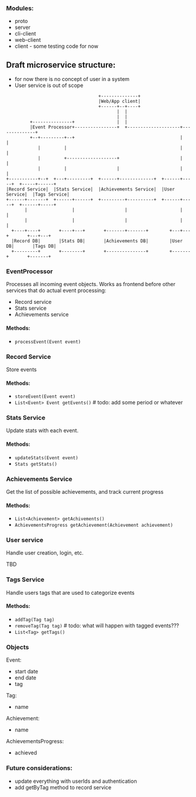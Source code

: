 ### Modules:

- proto
- server
- cli-client
- web-client
- client - some testing code for now

## Draft microservice structure:

* for now there is no concept of user in a system 
* User service is out of scope

```
                                   +--------------+
                                   |Web/App client|
                                   +------+--+----+
                                          |  |
                                          |  |
         +---------------+                |  |
         |Event Processor+----------------+  +--------------------+--------------+
         +--+---------+--+                                        |              |
            |         |                                           |              |
            |         +-------------------+                       |              |
            |         |                   |                       |              |
+-----------+--+  +---+---------+  +------+-------------+  +------+-----+  +-----+------+
|Record Service|  |Stats Service|  |Achievements Service|  |User Service|  |Tags Service|
+------+-------+  +------+------+  +---------+----------+  +------+-----+  +------+-----+
       |                 |                   |                    |               |
       |                 |                   |                    |               |
  +----+----+       +----+---+       +-------+-------+        +---+---+       +---+---+
  |Record DB|       |Stats DB|       |Achievements DB|        |User DB|       |Tags DB|
  +---------+       +--------+       +---------------+        +-------+       +-------+
```

### EventProcessor
Processes all incoming event objects. Works as frontend 
before other services that do actual event processing:
- Record service
- Stats service
- Achievements service

#### Methods:
* `processEvent(Event event)` 

### Record Service
Store events

#### Methods:
* `storeEvent(Event event)`  
* `List<Event> Event getEvents()` # todo: add some period or whatever

### Stats Service
Update stats with each event.

#### Methods: 
* `updateStats(Event event)`
* `Stats getStats()`

### Achievements Service
Get the list of possible achievements, and track current progress

#### Methods:
* `List<Achievement> getAchivements()`
* `AchievementsProgress getAchievement(Achievement achievement)`

### User service
Handle user creation, login, etc. 

TBD

### Tags Service
Handle users tags that are used to categorize events

#### Methods:
* `addTag(Tag tag)`
* `removeTag(Tag tag)` # todo: what will happen with tagged events???
* `List<Tag> getTags()`

### Objects

Event:
* start date
* end date
* tag

Tag: 
* name

Achievement:
* name

AchievementsProgress:
* achieved



### Future considerations:
* update everything with userIds and authentication
* add getByTag method to record service
